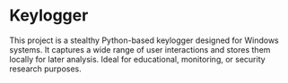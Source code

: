 # Keylogger
This project is a stealthy Python-based keylogger designed for Windows systems. It captures a wide range of user interactions and stores them locally for later analysis. Ideal for educational, monitoring, or security research purposes.

